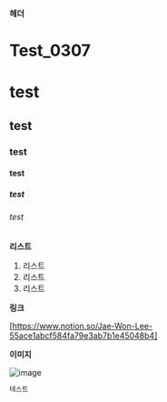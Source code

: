 **헤더**


# Test_0307
# test
## test
### test
#### test
##### test
###### test

**리스트**

1. 리스트
2. 리스트
3. 리스트

**링크**

[https://www.notion.so/Jae-Won-Lee-55ace1abcf584fa79e3ab7b1e45048b4]

**이미지**

![image](https://github.com/LeeJaeWon820/Test_0307/assets/159429403/90b45faf-2b66-469d-8503-433f29b969d8)

```bash
테스트
```

